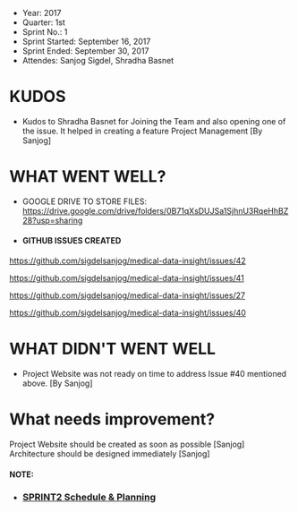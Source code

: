 * Year: 2017
* Quarter: 1st
* Sprint No.: 1
* Sprint Started:  September 16, 2017
* Sprint Ended: September 30, 2017
* Attendes: Sanjog Sigdel, Shradha Basnet

# KUDOS
- Kudos to Shradha Basnet for Joining the Team and also opening one of the issue. It helped in creating a feature Project Management [By Sanjog]

# WHAT WENT WELL?
- GOOGLE DRIVE TO STORE FILES:
https://drive.google.com/drive/folders/0B71qXsDUJSa1SjhnU3RqeHhBZ28?usp=sharing
- #### GITHUB ISSUES CREATED
https://github.com/sigdelsanjog/medical-data-insight/issues/42

https://github.com/sigdelsanjog/medical-data-insight/issues/41

https://github.com/sigdelsanjog/medical-data-insight/issues/27

https://github.com/sigdelsanjog/medical-data-insight/issues/40

# WHAT DIDN'T WENT WELL
- Project Website was not ready on time to address Issue #40 mentioned above. [By Sanjog]
# What needs improvement?
Project Website should be created as soon as possible [Sanjog]
Architecture should be designed immediately [Sanjog]

#### NOTE:
- ### [SPRINT2 Schedule & Planning](https://admin.techjhola.com/2017/10/01/MDI-SPRINT2-PLANNING/)
